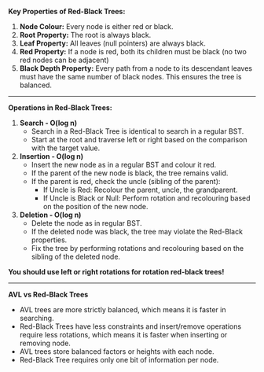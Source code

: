 **Key Properties of Red-Black Trees:**
1. **Node Colour:** Every node is either red or black.
2. **Root Property:** The root is always black.
3. **Leaf Property:** All leaves (null pointers) are always black.
4. **Red Property:** If a node is red, both its children must be black (no two red nodes can be adjacent)
5. **Black Depth Property:** Every path from a node to its descendant leaves must have the same number of black nodes. This ensures the tree is balanced.
---
**Operations in Red-Black Trees:**
1. **Search - O(log n)**
	- Search in a Red-Black Tree is identical to search in a regular BST.
	- Start at the root and traverse left or right based on the comparison with the target value.
2. **Insertion - O(log n)**
	- Insert the new node as in a regular BST and colour it red.
	- If the parent of the new node is black, the tree remains valid.
	- If the parent is red, check the uncle (sibling of the parent):
		- If Uncle is Red: Recolour the parent, uncle, the grandparent.
		- If Uncle is Black or Null: Perform rotation and recolouring based on the position of the new node.
3. **Deletion - O(log n)**
	- Delete the node as in regular BST.
	- If the deleted node was black, the tree may violate the Red-Black properties.
	- Fix the tree by performing rotations and recolouring based on the sibling of the deleted node.

**You should use left or right rotations for rotation red-black trees!**

---
**AVL vs Red-Black Trees**
- AVL trees are more strictly balanced, which means it is faster in searching.
- Red-Black Trees have less constraints and insert/remove operations require less rotations, which means it is faster when inserting or removing node.
- AVL trees store balanced factors or heights with each node.
- Red-Black Tree requires only one bit of information per node.